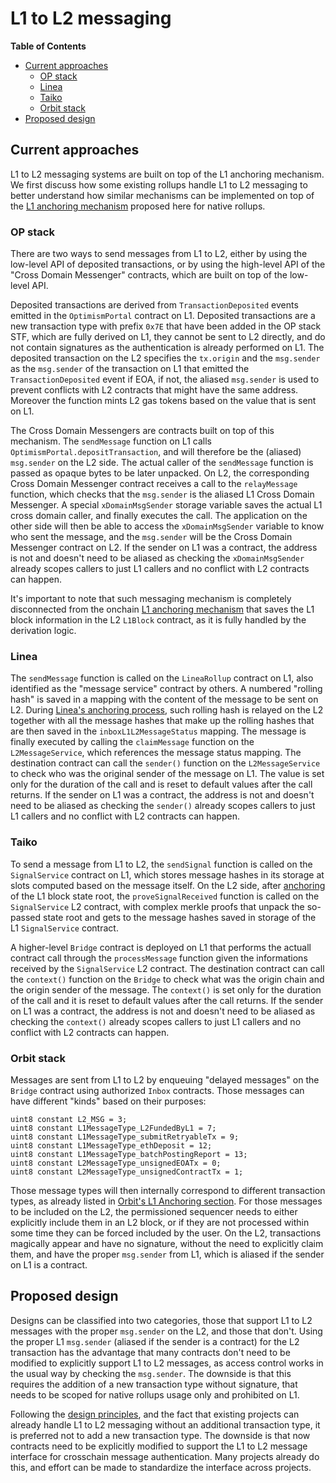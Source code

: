 # L1 to L2 messaging

<!-- START doctoc generated TOC please keep comment here to allow auto update -->
<!-- DON'T EDIT THIS SECTION, INSTEAD RE-RUN doctoc TO UPDATE -->
**Table of Contents**

- [Current approaches](#current-approaches)
  - [OP stack](#op-stack)
  - [Linea](#linea)
  - [Taiko](#taiko)
  - [Orbit stack](#orbit-stack)
- [Proposed design](#proposed-design)

<!-- END doctoc generated TOC please keep comment here to allow auto update -->

## Current approaches
L1 to L2 messaging systems are built on top of the L1 anchoring mechanism. We first discuss how some existing rollups handle L1 to L2 messaging to better understand how similar mechanisms can be implemented on top of the [L1 anchoring mechanism](l1_anchoring.md#proposed-design) proposed here for native rollups.

### OP stack

There are two ways to send messages from L1 to L2, either by using the low-level API of deposited transactions, or by using the high-level API of the "Cross Domain Messenger" contracts, which are built on top of the low-level API.

Deposited transactions are derived from `TransactionDeposited` events emitted in the `OptimismPortal` contract on L1. Deposited transactions are a new transaction type with prefix `0x7E` that have been added in the OP stack STF, which are fully derived on L1, they cannot be sent to L2 directly, and do not contain signatures as the authentication is already performed on L1. The deposited transaction on the L2 specifies the `tx.origin` and the `msg.sender` as the `msg.sender` of the transaction on L1 that emitted the `TransactionDeposited` event if EOA, if not, the aliased `msg.sender` is used to prevent conflicts with L2 contracts that might have the same address. Moreover the function mints L2 gas tokens based on the value that is sent on L1.

The Cross Domain Messengers are contracts built on top of this mechanism. The `sendMessage` function on L1 calls `OptimismPortal.depositTransaction`, and will therefore be the (aliased) `msg.sender` on the L2 side. The actual caller of the `sendMessage` function is passed as opaque bytes to be later unpacked. On L2, the corresponding Cross Domain Messenger contract receives a call to the `relayMessage` function, which checks that the `msg.sender` is the aliased L1 Cross Domain Messenger. A special `xDomainMsgSender` storage variable saves the actual L1 cross domain caller, and finally executes the call. The application on the other side will then be able to access the `xDomainMsgSender` variable to know who sent the message, and the `msg.sender` will be the Cross Domain Messenger contract on L2. If the sender on L1 was a contract, the address is not and doesn't need to be aliased as checking the `xDomainMsgSender` already scopes callers to just L1 callers and no conflict with L2 contracts can happen.

It's important to note that such messaging mechanism is completely disconnected from the onchain [L1 anchoring mechanism](l1_anchoring.md#op-stack) that saves the L1 block information in the L2 `L1Block` contract, as it is fully handled by the derivation logic.

### Linea

The `sendMessage` function is called on the `LineaRollup` contract on L1, also identified as the "message service" contract by others. A numbered "rolling hash" is saved in a mapping with the content of the message to be sent on L2. During [Linea's anchoring process](l1_anchoring.md#linea), such rolling hash is relayed on the L2 together with all the message hashes that make up the rolling hashes that are then saved in the `inboxL1L2MessageStatus` mapping. The message is finally executed by calling the `claimMessage` function on the `L2MessageService`, which references the message status mapping. The destination contract can call the `sender()` function on the `L2MessageService` to check who was the original sender of the message on L1. The value is set only for the duration of the call and is reset to default values after the call returns. If the sender on L1 was a contract, the address is not and doesn't need to be aliased as checking the `sender()` already scopes callers to just L1 callers and no conflict with L2 contracts can happen.

### Taiko

To send a message from L1 to L2, the `sendSignal` function is called on the `SignalService` contract on L1, which stores message hashes in its storage at slots computed based on the message itself. On the L2 side, after [anchoring](l1_anchoring.md#taiko) of the L1 block state root, the `proveSignalReceived` function is called on the `SignalService` L2 contract, with complex merkle proofs that unpack the so-passed state root and gets to the message hashes saved in storage of the L1 `SignalService` contract.

A higher-level `Bridge` contract is deployed on L1 that performs the actuall contract call  through the `processMessage` function given the informations received by the `SignalService` L2 contract. The destination contract can call the `context()` function on the `Bridge` to check what was the origin chain and the origin sender of the message. The `context()` is set only for the duration of the call and it is reset to default values after the call returns. If the sender on L1 was a contract, the address is not and doesn't need to be aliased as checking the `context()` already scopes callers to just L1 callers and no conflict with L2 contracts can happen.

### Orbit stack

Messages are sent from L1 to L2 by enqueuing "delayed messages" on the `Bridge` contract using authorized `Inbox` contracts. Those messages can have different "kinds" based on their purposes:

```solidity
uint8 constant L2_MSG = 3;
uint8 constant L1MessageType_L2FundedByL1 = 7;
uint8 constant L1MessageType_submitRetryableTx = 9;
uint8 constant L1MessageType_ethDeposit = 12;
uint8 constant L1MessageType_batchPostingReport = 13;
uint8 constant L2MessageType_unsignedEOATx = 0;
uint8 constant L2MessageType_unsignedContractTx = 1;
```

Those message types will then internally correspond to different transaction types, as already listed in [Orbit's L1 Anchoring section](./l1_anchoring.md#orbit-stack). For those messages to be included on the L2, the permissioned sequencer needs to either explicitly include them in an L2 block, or if they are not processed within some time they can be forced included by the user. On the L2, transactions magically appear and have no signature, without the need to explicitly claim them, and have the proper `msg.sender` from L1, which is aliased if the sender on L1 is a contract.

## Proposed design

Designs can be classified into two categories, those that support L1 to L2 messages with the proper `msg.sender` on the L2, and those that don't. Using the proper L1 `msg.sender` (aliased if the sender is a contract) for the L2 transaction has the advantage that many contracts don't need to be modified to explicitly support L1 to L2 messages, as access control works in the usual way by checking the `msg.sender`. The downside is that this requires the addition of a new transaction type without signature, that needs to be scoped for native rollups usage only and prohibited on L1. 

Following the [design principles](./execute_precompile.md#design-principles), and the fact that existing projects can already handle L1 to L2 messaging without an additional transaction type, it is preferred not to add a new transaction type. The downside is that now contracts need to be explicitly modified to support the L1 to L2 message interface for crosschain message authentication. Many projects already do this, and effort can be made to standardize the interface across projects.
